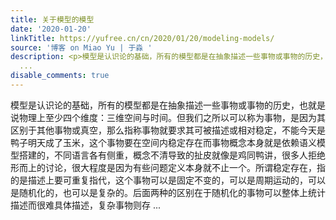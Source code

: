```yaml
---
title: 关于模型的模型
date: '2020-01-20'
linkTitle: https://yufree.cn/cn/2020/01/20/modeling-models/
source: '博客 on Miao Yu | 于淼 '
description: <p>模型是认识论的基础，所有的模型都是在抽象描述一些事物或事物的历史，也就是说物理上至少四个维度：三维空间与时间。但我们之所以可以称为事物，是因为其区别于其他事物或真空，那么指称事物就要求其可被描述或相对稳定，不能今天是鸭子明天成了玉米，这个事物要在空间内稳定存在而事物概念本身就是依赖语义模型搭建的，不同语言各有侧重，概念不清导致的扯皮就像是鸡同鸭讲，很多人拒绝形而上的讨论，很大程度是因为有些问题定义本身就不止一个。所谓稳定存在，指的是描述上要可重复指代，这个事物可以是固定不变的，可以是周期运动的，可以是随机化的，也可以是复杂的。后面两种的区别在于随机化的事物可以整体上统计描述而很难具体描述，复杂事物则存
  ...
disable_comments: true
---
```

<p>模型是认识论的基础，所有的模型都是在抽象描述一些事物或事物的历史，也就是说物理上至少四个维度：三维空间与时间。但我们之所以可以称为事物，是因为其区别于其他事物或真空，那么指称事物就要求其可被描述或相对稳定，不能今天是鸭子明天成了玉米，这个事物要在空间内稳定存在而事物概念本身就是依赖语义模型搭建的，不同语言各有侧重，概念不清导致的扯皮就像是鸡同鸭讲，很多人拒绝形而上的讨论，很大程度是因为有些问题定义本身就不止一个。所谓稳定存在，指的是描述上要可重复指代，这个事物可以是固定不变的，可以是周期运动的，可以是随机化的，也可以是复杂的。后面两种的区别在于随机化的事物可以整体上统计描述而很难具体描述，复杂事物则存 ...